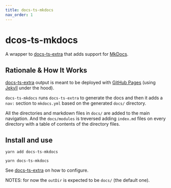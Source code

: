 ```yaml
---
title: docs-ts-mkdocs
nav_order: 1
---
```


# dcos-ts-mkdocs

A wrapper to [docs-ts-extra](https://github.com/gillchristian/docs-ts-extra) that adds support for
[MkDocs](https://www.mkdocs.org/).

## Rationale & How It Works

[docs-ts-extra](https://github.com/gcanti/docs-ts-extra) output is meant to be deployed with
[GitHub Pages](https://pages.github.com/) (using [Jekyll](https://jekyllrb.com/) under the hood).

`docs-ts-mkdocs` runs `docs-ts-extra` to generate the docs and then it adds a `nav:` section to `mkdocs.yml` based on
the generated `docs/` directory.

All the directories and markdown files in `docs/` are added to the main navigation. And the `docs/modules` is treversed
adding `index.md` files on every directory with a table of contents of the directory files.

## Install and use

```
yarn add docs-ts-mkdocs
```

```
yarn docs-ts-mkdocs
```

See [docs-ts-extra](https://github.com/gcanti/docs-ts-extra) on how to configure.

NOTES: for now the `outDir` is expected to be `docs/` (the default one).
